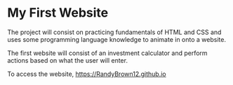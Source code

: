 # My First Website

The project will consist on practicing fundamentals of HTML and CSS
and uses some programming language knowledge to animate in onto a website.

The first website will consist of an investment calculator and perform actions based on what the user will enter.

To access the website, https://RandyBrown12.github.io
